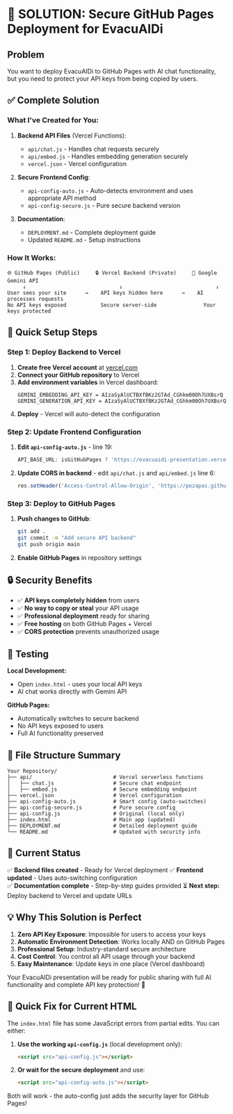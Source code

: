 # 🔐 SOLUTION: Secure GitHub Pages Deployment for EvacuAIDi

## Problem
You want to deploy EvacuAIDi to GitHub Pages with AI chat functionality, but you need to protect your API keys from being copied by users.

## ✅ Complete Solution

### **What I've Created for You:**

1. **Backend API Files** (Vercel Functions):
   - `api/chat.js` - Handles chat requests securely
   - `api/embed.js` - Handles embedding generation securely  
   - `vercel.json` - Vercel configuration

2. **Secure Frontend Config**:
   - `api-config-auto.js` - Auto-detects environment and uses appropriate API method
   - `api-config-secure.js` - Pure secure backend version

3. **Documentation**:
   - `DEPLOYMENT.md` - Complete deployment guide
   - Updated `README.md` - Setup instructions

### **How It Works:**

```
🌐 GitHub Pages (Public)     🔒 Vercel Backend (Private)     🤖 Google Gemini API
     ↓                              ↓                              ↓
User sees your site      →    API keys hidden here      →    AI processes requests
No API keys exposed           Secure server-side               Your keys protected
```

## 🚀 Quick Setup Steps

### **Step 1: Deploy Backend to Vercel**

1. **Create free Vercel account** at [vercel.com](https://vercel.com)
2. **Connect your GitHub repository** to Vercel
3. **Add environment variables** in Vercel dashboard:
   ```
   GEMINI_EMBEDDING_API_KEY = AIzaSyAlUCTBXfBKz2GTAd_CGhkm00Oh7UXBsrQ
   GEMINI_GENERATION_API_KEY = AIzaSyAlUCTBXfBKz2GTAd_CGhkm00Oh7UXBsrQ
   ```
4. **Deploy** - Vercel will auto-detect the configuration

### **Step 2: Update Frontend Configuration**

1. **Edit `api-config-auto.js`** - line 19:
   ```javascript
   API_BASE_URL: isGitHubPages ? 'https://evacuaidi-presentation.vercel.app' : null,
   ```

2. **Update CORS in backend** - edit `api/chat.js` and `api/embed.js` line 6:
   ```javascript
   res.setHeader('Access-Control-Allow-Origin', 'https://pozapas.github.io');
   ```

### **Step 3: Deploy to GitHub Pages**

1. **Push changes to GitHub**:
   ```bash
   git add .
   git commit -m "Add secure API backend"
   git push origin main
   ```

2. **Enable GitHub Pages** in repository settings

## 🔒 Security Benefits

- ✅ **API keys completely hidden** from users
- ✅ **No way to copy or steal** your API usage
- ✅ **Professional deployment** ready for sharing
- ✅ **Free hosting** on both GitHub Pages + Vercel
- ✅ **CORS protection** prevents unauthorized usage

## 🧪 Testing

**Local Development:**
- Open `index.html` - uses your local API keys
- AI chat works directly with Gemini API

**GitHub Pages:**
- Automatically switches to secure backend
- No API keys exposed to users
- Full AI functionality preserved

## 📁 File Structure Summary

```
Your Repository/
├── api/                          # Vercel serverless functions
│   ├── chat.js                   # Secure chat endpoint
│   ├── embed.js                  # Secure embedding endpoint
├── vercel.json                   # Vercel configuration
├── api-config-auto.js            # Smart config (auto-switches)
├── api-config-secure.js          # Pure secure config
├── api-config.js                 # Original (local only)
├── index.html                    # Main app (updated)
├── DEPLOYMENT.md                 # Detailed deployment guide
└── README.md                     # Updated with security info
```

## 🎯 Current Status

✅ **Backend files created** - Ready for Vercel deployment
✅ **Frontend updated** - Uses auto-switching configuration  
✅ **Documentation complete** - Step-by-step guides provided
⏳ **Next step:** Deploy backend to Vercel and update URLs

## 💡 Why This Solution is Perfect

1. **Zero API Key Exposure**: Impossible for users to access your keys
2. **Automatic Environment Detection**: Works locally AND on GitHub Pages
3. **Professional Setup**: Industry-standard secure architecture
4. **Cost Control**: You control all API usage through your backend
5. **Easy Maintenance**: Update keys in one place (Vercel dashboard)

Your EvacuAIDi presentation will be ready for public sharing with full AI functionality and complete API key protection! 🎉

## 🔧 Quick Fix for Current HTML

The `index.html` file has some JavaScript errors from partial edits. You can either:

1. **Use the working `api-config.js`** (local development only):
   ```html
   <script src="api-config.js"></script>
   ```

2. **Or wait for the secure deployment** and use:
   ```html
   <script src="api-config-auto.js"></script>
   ```

Both will work - the auto-config just adds the security layer for GitHub Pages!
